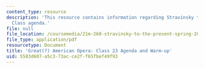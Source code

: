 ```yaml
---
content_type: resource
description: 'This resource contains information regarding Stravinsky to the present:
  Class agenda.'
file: null
file_location: /coursemedia/21m-260-stravinsky-to-the-present-spring-2016/5583d607a5c373acce2ff65fbef49f93_MIT21M_260S16_class23.pdf
file_type: application/pdf
resourcetype: Document
title: 'Great(?) American Opera: Class 23 Agenda and Warm-up'
uid: 5583d607-a5c3-73ac-ce2f-f65fbef49f93
---
```

